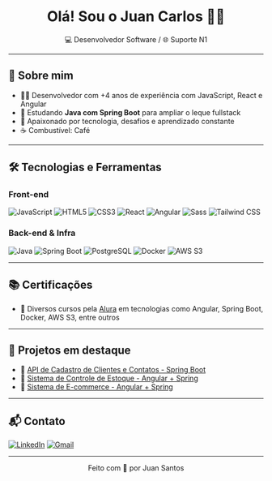 <h1 align="center">Olá! Sou o Juan Carlos 👨‍💻</h1>

<p align="center">
  💻 Desenvolvedor Software / 🌐 Suporte N1 
</p>

---

## 🧠 Sobre mim

- 👨‍💻 Desenvolvedor com +4 anos de experiência com JavaScript, React e Angular  
- 🌱 Estudando **Java com Spring Boot** para ampliar o leque fullstack  
- 🚀 Apaixonado por tecnologia, desafios e aprendizado constante  
- ☕ Combustível: Café

---

## 🛠️ Tecnologias e Ferramentas

### Front-end
![JavaScript](https://img.shields.io/badge/-JavaScript-F7DF1E?style=for-the-badge&logo=javascript&logoColor=000)
![HTML5](https://img.shields.io/badge/-HTML5-E34F26?style=for-the-badge&logo=html5&logoColor=fff)
![CSS3](https://img.shields.io/badge/-CSS3-1572B6?style=for-the-badge&logo=css3)
![React](https://img.shields.io/badge/-React-20232a?style=for-the-badge&logo=react&logoColor=61DAFB)
![Angular](https://img.shields.io/badge/-Angular-DD0031?style=for-the-badge&logo=angular&logoColor=white)
![Sass](https://img.shields.io/badge/-Sass-cc6699?style=for-the-badge&logo=sass&logoColor=fff)
![Tailwind CSS](https://img.shields.io/badge/-Tailwind-38B2AC?style=for-the-badge&logo=tailwind-css&logoColor=fff)

### Back-end & Infra
![Java](https://img.shields.io/badge/-Java-007396?style=for-the-badge&logo=java&logoColor=000)
![Spring Boot](https://img.shields.io/badge/-Spring%20Boot-6DB33F?style=for-the-badge&logo=spring-boot&logoColor=fff)
![PostgreSQL](https://img.shields.io/badge/-PostgreSQL-336791?style=for-the-badge&logo=postgresql&logoColor=fff)
![Docker](https://img.shields.io/badge/-Docker-2496ED?style=for-the-badge&logo=docker&logoColor=fff)
![AWS S3](https://img.shields.io/badge/-AWS%20S3-FF9900?style=for-the-badge&logo=amazons3&logoColor=fff)

---

## 📚 Certificações

- 📘 Diversos cursos pela [Alura](https://cursos.alura.com.br) em tecnologias como Angular, Spring Boot, Docker, AWS S3, entre outros

---

## 📌 Projetos em destaque

- 👥 [API de Cadastro de Clientes e Contatos - Spring Boot](#)  
- 📒 [Sistema de Controle de Estoque - Angular + Spring](#)
- 🛒 [Sistema de E-commerce - Angular + Spring](#)


---

## 📬 Contato

[![LinkedIn](https://img.shields.io/badge/-LinkedIn-0A66C2?style=for-the-badge&logo=linkedin&logoColor=white)](https://www.linkedin.com/in/juansantosdev/)
[![Gmail](https://img.shields.io/badge/-Gmail-D14836?style=for-the-badge&logo=gmail&logoColor=white)](mailto:juandev33@gmail.com)

---

<p align="center">
  Feito com 💜 por Juan Santos
</p>
